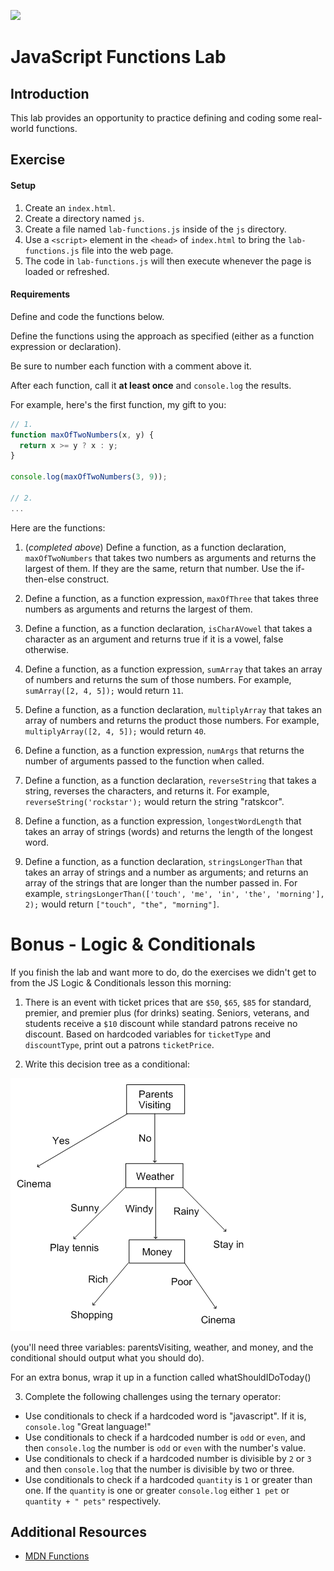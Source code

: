 ![](https://pbs.twimg.com/profile_images/499022165404946432/2Kpm7afx_400x400.png)

# JavaScript Functions Lab

## Introduction

This lab provides an opportunity to practice defining and coding some real-world functions.


## Exercise

#### Setup

1. Create an `index.html`.
2. Create a directory named `js`.
3. Create a file named `lab-functions.js` inside of the `js` directory.
4. Use a `<script>` element in the `<head>` of `index.html` to bring the `lab-functions.js` file into the web page.
5. The code in `lab-functions.js` will then execute whenever the page is loaded or refreshed.

#### Requirements

Define and code the functions below.

Define the functions using the approach as specified (either as a function expression or declaration).

Be sure to number each function with a comment above it.

After each function, call it **at least once** and `console.log` the results.

For example, here's the first function, my gift to you:

```js
// 1.
function maxOfTwoNumbers(x, y) {
  return x >= y ? x : y;
}

console.log(maxOfTwoNumbers(3, 9));

// 2.
...
```

Here are the functions:

1. (_completed above_) Define a function, as a function declaration, `maxOfTwoNumbers` that takes two numbers as arguments and returns the largest of them. If they are the same, return that number. Use the if-then-else construct.

2. Define a function, as a function expression, `maxOfThree` that takes three numbers as arguments and returns the largest of them.

3. Define a function, as a function declaration, `isCharAVowel` that takes a character as an argument and returns true if it is a vowel, false otherwise.

4. Define a function, as a function expression, `sumArray` that takes an array of numbers and returns the sum of those numbers. For example, `sumArray([2, 4, 5]);` would return `11`.

5. Define a function, as a function declaration, `multiplyArray` that takes an array of numbers and returns the product those numbers. For example, `multiplyArray([2, 4, 5]);` would return `40`.

6. Define a function, as a function expression, `numArgs` that returns the number of arguments passed to the function when called.

7. Define a function, as a function declaration, `reverseString` that takes a string, reverses the characters, and returns it. For example, `reverseString('rockstar');` would return the string "ratskcor".

8. Define a function, as a function expression, `longestWordLength` that takes an array of strings (words) and returns the length of the longest word.

9. Define a function, as a function declaration, `stringsLongerThan` that takes an array of strings and a number as arguments; and returns an array of the strings that are longer than the number passed in. For example, `stringsLongerThan(['touch', 'me', 'in', 'the', 'morning'], 2);` would return `["touch", "the", "morning"]`.

# Bonus - Logic & Conditionals

If you finish the lab and want more to do, do the exercises we didn't get to from the JS Logic & Conditionals lesson this morning:

1) There is an event with ticket prices that are `$50`, `$65`, `$85` for
standard, premier, and premier plus (for drinks) seating. Seniors, veterans,
and students receive a `$10` discount while standard patrons receive no
discount. Based on hardcoded variables for `ticketType` and `discountType`,
print out a patrons `ticketPrice`.

2) Write this decision tree as a conditional:

![decision tree](./decision_tree.gif)

(you'll need three variables: parentsVisiting, weather, and money, and the conditional should output what you should do).

For an extra bonus, wrap it up in a function called whatShouldIDoToday()

3) Complete the following challenges using the ternary operator:

- Use conditionals to check if a hardcoded word is "javascript". If it is, `console.log` "Great language!"
- Use conditionals to check if a hardcoded number is `odd` or `even`, and then `console.log` the number is `odd` or `even` with the number's value.
- Use conditionals to check if a hardcoded number is divisible by `2` or  `3` and then `console.log` that the number is divisible by two or three.
- Use conditionals to check if a hardcoded `quantity` is `1` or greater than one. If the `quantity`  is one or greater `console.log` either `1 pet` or `quantity + " pets"` respectively.

## Additional Resources

- [MDN Functions](https://developer.mozilla.org/en-US/docs/Web/JavaScript/Guide/Functions)
